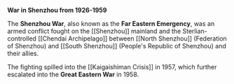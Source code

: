 **War in Shenzhou from 1926-1959**

The **Shenzhou War**, also known as the **Far Eastern Emergency**, was an armed conflict fought on the [[Shenzhou]] mainland and the Sterlian-controlled [[Chendai Archipelago]] between [[North Shenzhou]] (Federation of Shenzhou) and [[South Shenzhou]] (People's Republic of Shenzhou) and their allies.

The fighting spilled into the [[Kaigaishiman Crisis]] in 1957, which further escalated into the **Great Eastern War** in 1958.